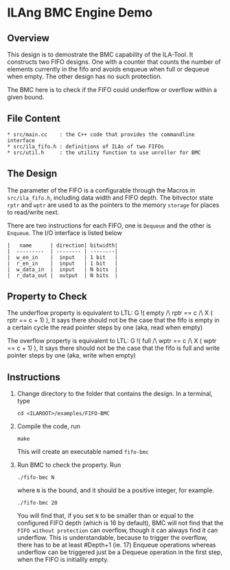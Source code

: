ILAng BMC Engine Demo
======================

Overview
----------

This design is to demostrate the BMC capability of the ILA-Tool.
It constructs two FIFO designs. One with a counter that counts
the number of elements currently in the fifo and avoids enqueue
when full or dequeue when empty. The other design has no such
protection. 

The BMC here is to check if the FIFO could underflow or overflow
within a given bound. 

File Content
------------

	* src/main.cc    : the C++ code that provides the commandline interface
	* src/ila_fifo.h : definitions of ILAs of two FIFOs
	* src/util.h 	 : the utility function to use unroller for BMC


The Design
------------------

The parameter of the FIFO is a configurable through the Macros in `src/ila_fifo.h`,
including data width and FIFO depth. The bitvector state `rptr` and `wptr` are used 
to as the pointers to the memory `storage` for places to read/write next.

There are two instructions for each FIFO, one is `Dequeue` and the other is `Enqueue`.
The I/O interface is listed below

	|   name      | direction| bitwidth|
	|  ---------  | -------- | --------|
	|  w_en_in    |  input   | 1 bit   |
	|  r_en_in    |  input   | 1 bit   |
	|  w_data_in  |  input   | N bits  |
	|  r_data_out |  output  | N bits  |


Property to Check
-----------------

The underflow property is equivalent to LTL:  G !( empty /\ rptr == c /\ X ( rptr == c + 1)  ),
It says there should not be the case that the fifo is empty in a certain cycle the 
read pointer steps by one (aka, read when empty)

The overflow property is equivalent to LTL:  G !( full /\ wptr == c /\ X ( wptr == c + 1)  ),
It says there should not be the case that the fifo is full and write pointer steps by one 
(aka, write when empty)


 
Instructions
-----------------

  1. Change directory to the folder that contains the design. In a terminal, type
     ```
     cd <ILAROOT>/examples/FIFO-BMC
     ```

  2. Compile the code, run
     ```
     make
     ```
     This will create an executable named `fifo-bmc`

  3. Run BMC to check the property. Run 
     ```
     ./fifo-bmc N
     ```
     where `N` is the bound, and it should be a positive integer, for example.
     ```
     ./fifo-bmc 20
     ```
     You will find that, if you set `N` to be smaller than or equal to the configured FIFO depth (which is 16 by default), BMC will not find that the `FIFO without protection` can overflow, though it can always find it can underflow. This is understandable, because to trigger the overflow, there has to be at least #Depth+1 (ie. 17) Enqueue operations whereas underflow can be triggered just be a Dequeue operation in the first step, when the FIFO is initiallly empty.

              